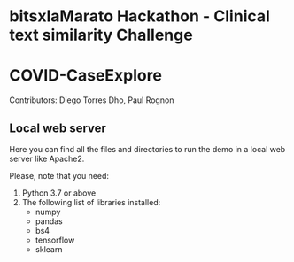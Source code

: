 
# bitsxlaMarato Hackathon - Clinical text similarity Challenge
# COVID-CaseExplore

Contributors: Diego Torres Dho, Paul Rognon

## Local web server

Here you can find all the files and directories to run the demo in a local web server like Apache2.

Please, note that you need:

1. Python 3.7 or above
2. The following list of libraries installed:
	* numpy
	* pandas
	* bs4
	* tensorflow
	* sklearn

 
